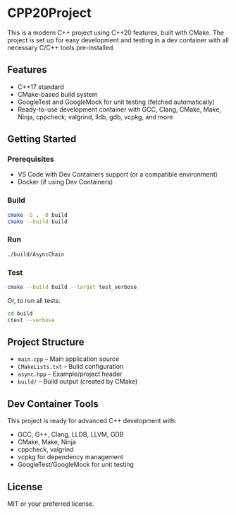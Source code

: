 # CPP20Project

This is a modern C++ project using C++20 features, built with CMake. The project is set up for easy development and testing in a dev container with all necessary C/C++ tools pre-installed.

## Features
- C++17 standard
- CMake-based build system
- GoogleTest and GoogleMock for unit testing (fetched automatically)
- Ready-to-use development container with GCC, Clang, CMake, Make, Ninja, cppcheck, valgrind, lldb, gdb, vcpkg, and more

## Getting Started

### Prerequisites
- VS Code with Dev Containers support (or a compatible environment)
- Docker (if using Dev Containers)

### Build
```sh
cmake -S . -B build
cmake --build build
```

### Run
```sh
./build/AsyncChain
```

### Test
```sh
cmake --build build --target test_verbose
```
Or, to run all tests:
```sh
cd build
ctest --verbose
```

## Project Structure
- `main.cpp` – Main application source
- `CMakeLists.txt` – Build configuration
- `async.hpp` – Example/project header
- `build/` – Build output (created by CMake)

## Dev Container Tools
This project is ready for advanced C++ development with:
- GCC, G++, Clang, LLDB, LLVM, GDB
- CMake, Make, Ninja
- cppcheck, valgrind
- vcpkg for dependency management
- GoogleTest/GoogleMock for unit testing

## License
MIT or your preferred license.
